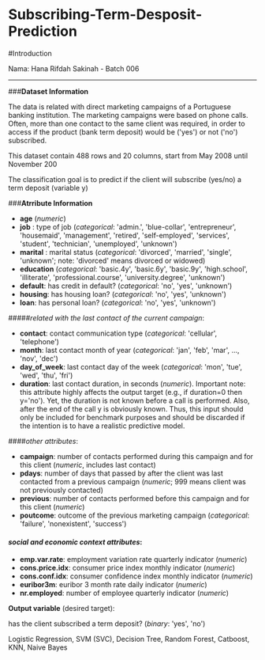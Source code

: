 # Subscribing-Term-Desposit-Prediction

#Introduction

Nama: Hana Rifdah Sakinah -  Batch 006

---

###**Dataset Information**

The data is related with direct marketing campaigns of a Portuguese banking institution. The marketing campaigns were based on phone calls. Often,  more than one contact to the same client was required,  in order to access if the product (bank term deposit) would be ('yes') or not ('no') subscribed.

This dataset contain 488 rows and 20 columns,  start from May 2008 until November 200

The classification goal is to predict if the client will subscribe (yes/no) a term deposit (variable y)


###**Atrribute Information**

* **age** (*numeric*)
* **job** : type of job (*categorical*: 'admin.',  'blue-collar',  'entrepreneur',  'housemaid',  'management',  'retired',  'self-employed', 'services', 'student', 'technician', 'unemployed', 'unknown')
* **marital** : marital status (*categorical*: 'divorced', 'married', 'single', 'unknown'; note: 'divorced' means divorced or widowed)
* **education** (*categorical*: 'basic.4y', 'basic.6y', 'basic.9y', 'high.school', 'illiterate', 'professional.course', 'university.degree', 'unknown')
* **default**: has credit in default? (*categorical*: 'no', 'yes', 'unknown')
* **housing**: has housing loan? (*categorical*: 'no', 'yes', 'unknown')
* **loan**: has personal loan? (*categorical*: 'no', 'yes', 'unknown')


#####*related with the last contact of the current campaign*:


* **contact**: contact communication type (*categorical*: 'cellular', 'telephone')
* **month**: last contact month of year (*categorical*: 'jan',  'feb',  'mar',  ...,  'nov',  'dec')
* **day_of_week**: last contact day of the week (*categorical*: 'mon', 'tue', 'wed', 'thu', 'fri')
* **duration**: last contact duration,  in seconds (*numeric*). Important note: this attribute highly affects the output target (e.g.,  if duration=0 then y='no'). Yet,  the duration is not known before a call is performed. Also,  after the end of the call y is obviously known. Thus,  this input should only be included for benchmark purposes and should be discarded if the intention is to have a realistic predictive model.


####*other attributes*:


* **campaign**: number of contacts performed during this campaign and for this client (*numeric*,  includes last contact)
* **pdays**: number of days that passed by after the client was last contacted from a previous campaign (*numeric*; 999 means client was not previously contacted)
* **previous**: number of contacts performed before this campaign and for this client (*numeric*)
* **poutcome**: outcome of the previous marketing campaign (*categorical*: 'failure', 'nonexistent', 'success')


#### *social and economic context attributes*:


* **emp.var.rate**: employment variation rate quarterly indicator (*numeric*)
* **cons.price.idx**: consumer price index monthly indicator (*numeric*)
* **cons.conf.idx**: consumer confidence index monthly indicator (*numeric*)
* **euribor3m**: euribor 3 month rate daily indicator (*numeric*)
* **nr.employed**: number of employee quarterly indicator (*numeric*)

**Output variable** (desired target):


has the client subscribed a term deposit? (*binary*: 'yes', 'no')

Logistic Regression, SVM (SVC), Decision Tree, Random Forest, Catboost, KNN, Naive Bayes 

